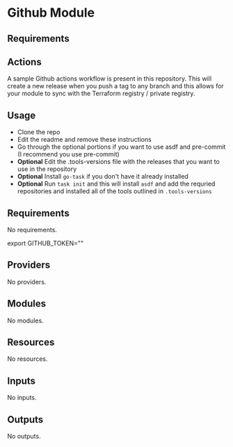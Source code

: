 # Github Module

## Requirements

## Actions

A sample Github actions workflow is present in this repository. This will create a new release when you push a tag to any branch and this allows for your module to sync with the Terraform registry / private registry.

## Usage

- Clone the repo
- Edit the readme and remove these instructions
- Go through the optional portions if you want to use asdf and pre-commit (I recommend you use pre-commit)
- **Optional** Edit the .tools-versions file with the releases that you want to use in the repository
- **Optional** Install `go-task` if you don't have it already installed
- **Optional** Run `task init` and this will install `asdf` and add the requried repositories and installed all of the tools outlined in `.tools-versions`

<!-- BEGINNING OF PRE-COMMIT-TERRAFORM DOCS HOOK -->

## Requirements

No requirements.

export GITHUB_TOKEN=""

## Providers

No providers.

## Modules

No modules.

## Resources

No resources.

## Inputs

No inputs.

## Outputs

No outputs.

<!-- END OF PRE-COMMIT-TERRAFORM DOCS HOOK -->
